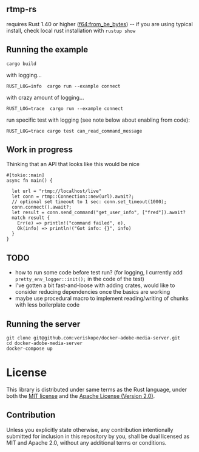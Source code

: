 ## rtmp-rs

requires Rust 1.40 or higher ([f64:from_be_bytes](https://doc.rust-lang.org/beta/std/primitive.f64.html#method.from_be_bytes)) -- if you are using typical install,
check local rust installation with `rustup show`


## Running the example

```
cargo build
```

with logging...
```
RUST_LOG=info  cargo run --example connect
```

with crazy amount of logging...
```
RUST_LOG=trace  cargo run --example connect
```

run specific test with logging (see note below about enabling from code):
```
RUST_LOG=trace cargo test can_read_command_message
```

## Work in progress

Thinking that an API that looks like this would be nice

```
#[tokio::main]
async fn main() {

  let url = "rtmp://localhost/live"
  let conn = rtmp::Connection::new(url).await?;
  // optional set timeout to 1 sec: conn.set_timeout(1000);
  conn.connect().await?;
  let result = conn.send_command("get_user_info", ["fred"]).await?
  match result {
    Err(e) => println!("command failed", e),
    Ok(info) => println!("Got info: {}", info)
  }
}
```

## TODO

- how to run some code before test run?  (for logging, I currently add `pretty_env_logger::init();` in the code of the test)
- I've gotten a bit fast-and-loose with adding crates, would like to consider
  reducing dependencies once the basics are working
- maybe use procedural macro to implement reading/writing of chunks with less
  boilerplate code

## Running the server

```
git clone git@github.com:veriskope/docker-adobe-media-server.git
cd docker-adobe-media-server
docker-compose up
```



# License

This library is distributed under same terms as the Rust language, under both the [MIT license](LICENSE-MIT.md) and the [Apache License (Version 2.0)]((LICENSE-APACHE.md)).

## Contribution

Unless you explicitly state otherwise, any contribution intentionally submitted for inclusion in this repository by you, shall be dual licensed as MIT and Apache 2.0, without any additional terms or conditions.



